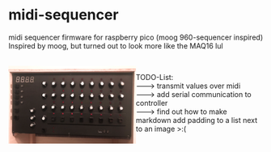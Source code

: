 # midi-sequencer
midi sequencer firmware for raspberry pico (moog 960-sequencer inspired)  
Inspired by moog, but turned out to look more like the MAQ16 lul  

<br/>

<img src="https://github.com/DerBejijing/midi-sequencer/blob/main/images/sequencer_front_rack.png" width=50% align=left margin-right=50px>  

TODO-List:  
---> transmit values over midi  
---> add serial communication to controller  
---> find out how to make markdown add padding to a list next to an image >:(
